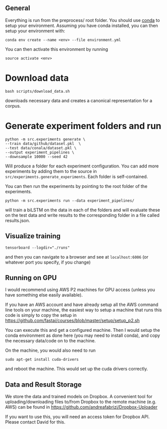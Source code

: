 
## General
Everything is run from the preprocess/ root folder.
You should use [conda](https://conda.io/docs/) to setup your environment.
 Assuming you have conda installed, you can then setup your environment with:

```
conda env create --name <env> --file environment.yml
```

You can then activate this environment by running

```
source activate <env>
```

# Download data

```
bash scripts/download_data.sh
```

downloads necessary data and creates a canonical representation for a corpus.

# Generate experiment folders and run

```
python -m src.experiments generate \
--train data/github/dataset.pkl  \
--test data/conala/dataset.pkl \
--output experiment_pipelines \
--downsample 10000 --seed 42
```

Will produce a folder for each experiment configuration. You can add
more experiments by adding them to the source in `src/experiments.generate_experiments`.
Each folder is self-contained.

You can then run the experiments by pointing to the root folder of the
experiments.

```
python -m src.experiments run --data experiment_pipelines/
```

will train a biLSTM on the data in each of the folders and will evaluate
these on the test data and write results to the corresponding folder
in a file called results.json.


## Visualize training

```
tensorboard --logdir="./runs"
```

and then you can navigate to a browser and see at `localhost:6006`
(or whatever port you specify, if you change)

## Running on GPU
I would recommend using AWS P2 machines for GPU access (unless you have something else easily available).

If you have an AWS account and have already setup all the AWS command line tools on your machine, the easiest way to setup a machine that runs this code is simply to copy the setup in  https://github.com/fastai/courses/blob/master/setup/setup_p2.sh

You can execute this and get a configured machine. Then I would setup the conda environment as done here (you may need to install conda), and copy the necessary data/code on to the machine.

On the machine, you would also need to run

```
sudo apt-get install cuda-drivers
```

and reboot the machine. This would set up the cuda drivers correctly.

## Data and Result Storage
We store the data and trained models on Dropbox. A convenient tool for uploading/downloading files to/from Dropbox to the remote machine (e.g. AWS) can be found in https://github.com/andreafabrizi/Dropbox-Uploader

If you want to use this, you will need an access token for Dropbox API. Please contact David for this.

